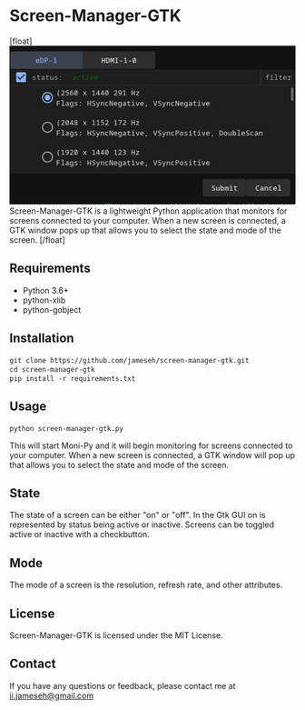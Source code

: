 # Screen-Manager-GTK
[float]
![screen-manager-gtk screenshot](/screenshots/screen-manager-gtk-00.png)
Screen-Manager-GTK is a lightweight Python application that monitors for screens connected to your computer. When a new screen is connected, a GTK window pops up that allows you to select the state and mode of the screen.
[/float]

## Requirements

* Python 3.6+
* python-xlib
* python-gobject

## Installation

```
git clone https://github.com/jameseh/screen-manager-gtk.git
cd screen-manager-gtk
pip install -r requirements.txt
```

## Usage

```
python screen-manager-gtk.py
```

This will start Moni-Py and it will begin monitoring for screens connected to your computer. When a new screen is connected, a GTK window will pop up that allows you to select the state and mode of the screen.

## State

The state of a screen can be either "on" or "off". In the Gtk GUI on is represented by status being active or inactive. Screens can be toggled active or inactive with a checkbutton.

## Mode

The mode of a screen is the resolution, refresh rate, and other attributes.

## License

Screen-Manager-GTK is licensed under the MIT License.

## Contact

If you have any questions or feedback, please contact me at ii.jameseh@gmail.com 

